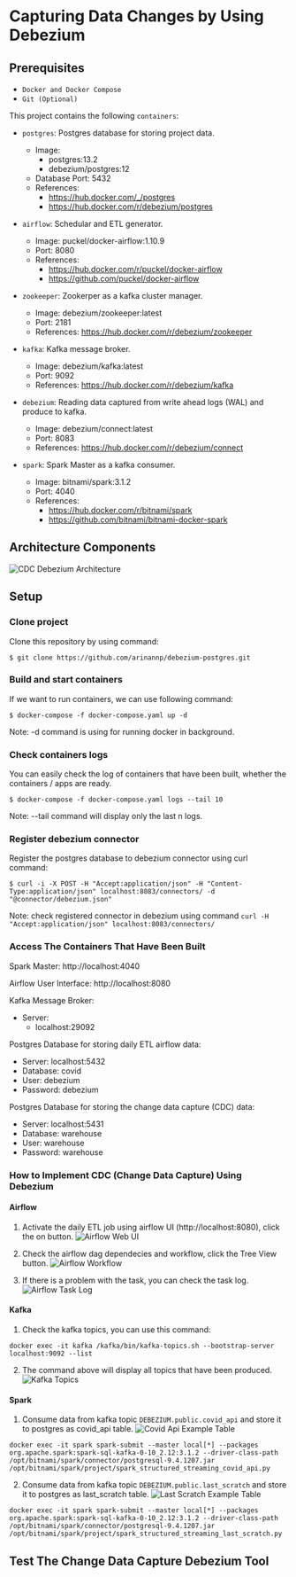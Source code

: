 # Capturing Data Changes by Using Debezium

## Prerequisites
* `Docker and Docker Compose`
* `Git (Optional)`

This project contains the following `containers`:

* `postgres`: Postgres database for storing project data.
    * Image: 
        * postgres:13.2
        * debezium/postgres:12
    * Database Port: 5432
    * References: 
        * https://hub.docker.com/_/postgres
        * https://hub.docker.com/r/debezium/postgres

* `airflow`: Schedular and ETL generator.
    * Image: puckel/docker-airflow:1.10.9
    * Port: 8080
    * References: 
        * https://hub.docker.com/r/puckel/docker-airflow
        * https://github.com/puckel/docker-airflow
        
* `zookeeper`: Zookerper as a kafka cluster manager.
    * Image: debezium/zookeeper:latest
    * Port: 2181
    * References: https://hub.docker.com/r/debezium/zookeeper

* `kafka`: Kafka message broker.
    * Image: debezium/kafka:latest
    * Port: 9092
    * References: https://hub.docker.com/r/debezium/kafka

* `debezium`: Reading data captured from write ahead logs (WAL) and produce to kafka.
    * Image: debezium/connect:latest
    * Port: 8083
    * References: https://hub.docker.com/r/debezium/connect

* `spark`: Spark Master as a kafka consumer.
    * Image: bitnami/spark:3.1.2
    * Port: 4040
    * References: 
        * https://hub.docker.com/r/bitnami/spark 
        * https://github.com/bitnami/bitnami-docker-spark        


## Architecture Components
![](./images/project-architecture.png "CDC Debezium Architecture")


## Setup
### Clone project
Clone this repository by using command:

    $ git clone https://github.com/arinannp/debezium-postgres.git

### Build and start containers
If we want to run containers, we can use following command:
        
    $ docker-compose -f docker-compose.yaml up -d

Note: -d command is using for running docker in background.

### Check containers logs
You can easily check the log of containers that have been built, whether the containers / apps are ready.
        
    $ docker-compose -f docker-compose.yaml logs --tail 10

Note: --tail command will display only the last n logs.

### Register debezium connector
Register the postgres database to debezium connector using curl command: 
        
    $ curl -i -X POST -H "Accept:application/json" -H "Content-Type:application/json" localhost:8083/connectors/ -d "@connector/debezium.json"

Note: check registered connector in debezium using command `curl -H "Accept:application/json" localhost:8083/connectors/`


### Access The Containers That Have Been Built
Spark Master: http://localhost:4040

Airflow User Interface: http://localhost:8080

Kafka Message Broker:
* Server: 
    - localhost:29092

Postgres Database for storing daily ETL airflow data:
* Server: localhost:5432
* Database: covid
* User: debezium
* Password: debezium

Postgres Database for storing the change data capture (CDC) data:
* Server: localhost:5431
* Database: warehouse
* User: warehouse
* Password: warehouse


### How to Implement CDC (Change Data Capture) Using Debezium
#### Airflow
1. Activate the daily ETL job using airflow UI (http://localhost:8080), click the on button.
    ![](./images/dag-airflow.png "Airflow Web UI")

2. Check the airflow dag dependecies and workflow, click the Tree View button.
    ![](./images/tree-view.png "Airflow Workflow")

3. If there is a problem with the task, you can check the task log.
    ![](./images/task-log.png "Airflow Task Log")

#### Kafka
1. Check the kafka topics, you can use this command:
```
docker exec -it kafka /kafka/bin/kafka-topics.sh --bootstrap-server localhost:9092 --list
```

2. The command above will display all topics that have been produced.
    ![](./images/kafka-topics.png "Kafka Topics")

#### Spark
1. Consume data from kafka topic `DEBEZIUM.public.covid_api` and store it to postgres as covid_api table.
    ![](./images/covid-api-clean.png "Covid Api Example Table")
```
docker exec -it spark spark-submit --master local[*] --packages org.apache.spark:spark-sql-kafka-0-10_2.12:3.1.2 --driver-class-path /opt/bitnami/spark/connector/postgresql-9.4.1207.jar /opt/bitnami/spark/project/spark_structured_streaming_covid_api.py
```

2. Consume data from kafka topic `DEBEZIUM.public.last_scratch` and store it to postgres as last_scratch table.
    ![](./images/last-scratch-clean.png "Last Scratch Example Table")
```
docker exec -it spark spark-submit --master local[*] --packages org.apache.spark:spark-sql-kafka-0-10_2.12:3.1.2 --driver-class-path /opt/bitnami/spark/connector/postgresql-9.4.1207.jar /opt/bitnami/spark/project/spark_structured_streaming_last_scratch.py
```

## Test The Change Data Capture Debezium Tool

